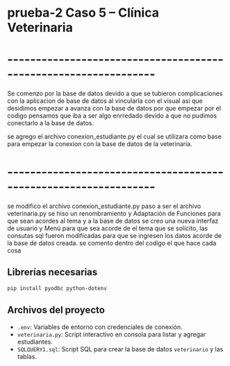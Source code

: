# prueba-2 Caso 5 – Clínica Veterinaria

# ----------------------------------------------------------------
Se comenzo por la base de datos devido a que se tubieron complicaciones con la aplicacion de base de datos al vincularla con el visual asi que desidimos empezar a avanza con la base de datos por que empezar por el codigo pensamos que iba a ser algo enrredado devido a que no pudimos conectarlo a la base de datos.

se agrego el archivo conexion_estudiante.py el cual se utilizara como base para empezar la conexion con la base de datos de la veterinaria.

# ----------------------------------------------------------------

se modifico el archivo conexion_estudiante.py paso a ser el archivo veterinaria.py se hiso un renombramiento y Adaptación de Funciones para que sean acordes al tema y a la base de datos se creo una nueva interfaz de usuario y Menú para que sea acorde de el tema que se solicito, las consutas sql fueron modificadas para que se ingresen los datos acorde de la base de datos creada.
se comento dentro del codigo el que hace cada cosa

## Librerías necesarias

```bash
pip install pyodbc python-dotenv
```

## Archivos del proyecto

- `.env`: Variables de entorno con credenciales de conexión.
- `veterinaria.py`: Script interactivo en consola para listar y agregar estudiantes.
- `SQLQUERY1.sql`: Script SQL para crear la base de datos `veterinario` y las tablas.
